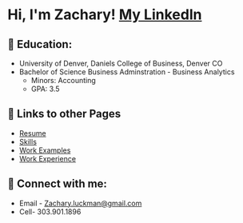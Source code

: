 <h1>Hi, I'm Zachary!   <a href="https://www.linkedin.com/in/zachary-luckman-0a530b187/">My Linkedln</a>

<h2>🏫 Education:</h2>

- University of Denver, Daniels College of Business, Denver CO
- Bachelor of Science Business Adminstration - Business Analytics
  - Minors: Accounting
  - GPA: 3.5


<h2>📁 Links to other Pages</h2>

- [Resume](https://github.com/zacharyluckman/Resume)
- [Skills](https://github.com/zacharyluckman/skills)
- [Work Examples](https://github.com/zacharyluckman/Resume)
- [Work Experience](https://github.com/zacharyluckman/Resume)

<h2> 🤳 Connect with me:</h2>

- Email - Zachary.luckman@gmail.com
- Cell- 303.901.1896

